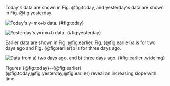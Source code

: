 
Today's data are shown in Fig. @fig:today, and yesterday's data are shown in Fig. @fig:yesterday.

![Today's $y=mx+b$ data.](img/today.png) {#fig:today}

![Yesterday's $y=mx+b$ data.](img/yesterday.png) {#fig:yesterday}

Earlier data are shown in Fig. @fig:earlier.  Fig. {@fig:earlier}a is for two days ago and Fig. {@fig:earlier}b is for three days ago.

![Data from a) two days ago, and b) three days ago.](img/earlier.png) {#fig:earlier .wideimg}

Figures {@fig:today}--{@fig:earlier} (@fig:today,@fig:yesterday,@fig:earlier) reveal an increasing slope with time.


